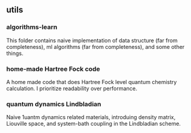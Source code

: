 ## utils

### algorithms-learn
This folder contains naive implementation of data structure (far from completeness), ml algorithms (far from completeness), and some other things. 

### home-made Hartree Fock code
A home made code that does Hartree Fock level quantum chemistry calculation. I prioritize readability over performance. 

### quantum dynamics Lindbladian
Naive 1uantm dynamics related materials, introduing density matrix, Liouville space, and system-bath coupling in the Lindbladian scheme. 
